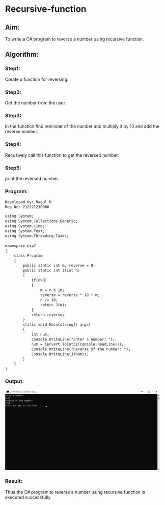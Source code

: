 # Recursive-function

## Aim: 
To write a C# program to reverse a number using recursive function.

## Algorithm:
### Step1:
Create a function for reversing.

### Step2:
Get the number from the user.

### Step3:
In the function find reminder of the number and multiply it by 10 and add the reverse number.

### Step4:
Recusively call this function to get the reversed number.

### Step5:
print the reversed number.

### Program:
~~~
Developed by: Ragul M
Reg No: 212221230080
~~~
~~~
using System;
using System.Collections.Generic;
using System.Linq;
using System.Text;
using System.Threading.Tasks;

namespace exp7
{
    class Program
    {
        public static int m, reverse = 0;
        public static int J(int n)
        {
            if(n>0)
            {
                m = n % 10;
                reverse = reverse * 10 + m;
                n /= 10;
                return J(n);
            }
            return reverse;
        }
        static void Main(string[] args)
        {
            int num;
            Console.WriteLine("Enter a number: ");
            num = Convert.ToInt32(Console.ReadLine());
            Console.WriteLine("Reverse of the number: ");
            Console.WriteLine(J(num));
        }
    }
}

~~~
### Output:
![output](https://github.com/ragulmani936/Recursive-function/blob/main/img1.png)

### Result:
Thus the C# program to reverse a number using recursive function is executed successfully.
